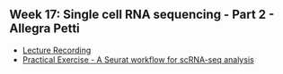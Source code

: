 ## Week 17: Single cell RNA sequencing - Part 2 - Allegra Petti

- [Lecture Recording](https://wustl.box.com/s/de22sirdy7mqk5ukca7aywffj5spuyhy)
- [Practical Exercise - A Seurat workflow for scRNA-seq analysis](https://petti-lab.github.io/scrnaseq.tutorials.github.io/)

